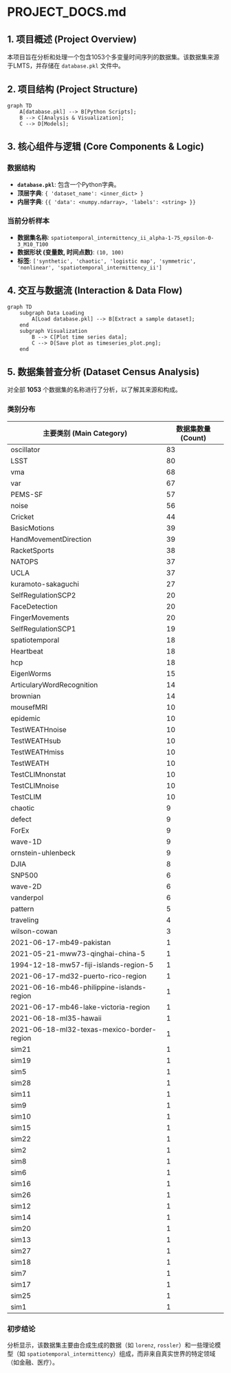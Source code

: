 
# PROJECT_DOCS.md

## 1. 项目概述 (Project Overview)
本项目旨在分析和处理一个包含1053个多变量时间序列的数据集。该数据集来源于LMTS，并存储在 `database.pkl` 文件中。

## 2. 项目结构 (Project Structure)
```mermaid
graph TD
    A[database.pkl] --> B[Python Scripts];
    B --> C[Analysis & Visualization];
    C --> D[Models];
```

## 3. 核心组件与逻辑 (Core Components & Logic)
### 数据结构
- **`database.pkl`**: 包含一个Python字典。
- **顶层字典**: `{ 'dataset_name': <inner_dict> }`
- **内层字典**: `{{ 'data': <numpy.ndarray>, 'labels': <string> }}`

### 当前分析样本
- **数据集名称**: `spatiotemporal_intermittency_ii_alpha-1-75_epsilon-0-3_M10_T100`
- **数据形状 (变量数, 时间点数)**: `(10, 100)`
- **标签**: `['synthetic', 'chaotic', 'logistic map', 'symmetric', 'nonlinear', 'spatiotemporal_intermittency_ii']`

## 4. 交互与数据流 (Interaction & Data Flow)
```mermaid
graph TD
    subgraph Data Loading
        A[Load database.pkl] --> B[Extract a sample dataset];
    end
    subgraph Visualization
        B --> C[Plot time series data];
        C --> D[Save plot as timeseries_plot.png];
    end
```

## 5. 数据集普查分析 (Dataset Census Analysis)
对全部 **1053** 个数据集的名称进行了分析，以了解其来源和构成。

### 类别分布
| 主要类别 (Main Category) | 数据集数量 (Count) |
|---------------------------|--------------------|
| oscillator | 83 |
| LSST | 80 |
| vma | 68 |
| var | 67 |
| PEMS-SF | 57 |
| noise | 56 |
| Cricket | 44 |
| BasicMotions | 39 |
| HandMovementDirection | 39 |
| RacketSports | 38 |
| NATOPS | 37 |
| UCLA | 37 |
| kuramoto-sakaguchi | 27 |
| SelfRegulationSCP2 | 20 |
| FaceDetection | 20 |
| FingerMovements | 20 |
| SelfRegulationSCP1 | 19 |
| spatiotemporal | 18 |
| Heartbeat | 18 |
| hcp | 18 |
| EigenWorms | 15 |
| ArticularyWordRecognition | 14 |
| brownian | 14 |
| mousefMRI | 10 |
| epidemic | 10 |
| TestWEATHnoise | 10 |
| TestWEATHsub | 10 |
| TestWEATHmiss | 10 |
| TestWEATH | 10 |
| TestCLIMnonstat | 10 |
| TestCLIMnoise | 10 |
| TestCLIM | 10 |
| chaotic | 9 |
| defect | 9 |
| ForEx | 9 |
| wave-1D | 9 |
| ornstein-uhlenbeck | 9 |
| DJIA | 8 |
| SNP500 | 6 |
| wave-2D | 6 |
| vanderpol | 6 |
| pattern | 5 |
| traveling | 4 |
| wilson-cowan | 3 |
| 2021-06-17-mb49-pakistan | 1 |
| 2021-05-21-mww73-qinghai-china-5 | 1 |
| 1994-12-18-mw57-fiji-islands-region-5 | 1 |
| 2021-06-17-md32-puerto-rico-region | 1 |
| 2021-06-16-mb46-philippine-islands-region | 1 |
| 2021-06-17-mb46-lake-victoria-region | 1 |
| 2021-06-18-ml35-hawaii | 1 |
| 2021-06-18-ml32-texas-mexico-border-region | 1 |
| sim21 | 1 |
| sim19 | 1 |
| sim5 | 1 |
| sim28 | 1 |
| sim11 | 1 |
| sim9 | 1 |
| sim10 | 1 |
| sim15 | 1 |
| sim22 | 1 |
| sim2 | 1 |
| sim8 | 1 |
| sim6 | 1 |
| sim16 | 1 |
| sim26 | 1 |
| sim12 | 1 |
| sim14 | 1 |
| sim20 | 1 |
| sim13 | 1 |
| sim27 | 1 |
| sim18 | 1 |
| sim7 | 1 |
| sim17 | 1 |
| sim25 | 1 |
| sim1 | 1 |
### 初步结论
分析显示，该数据集主要由合成生成的数据（如 `lorenz`, `rossler`）和一些理论模型（如 `spatiotemporal_intermittency`）组成，而非来自真实世界的特定领域（如金融、医疗）。
